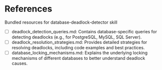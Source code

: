 # References

Bundled resources for database-deadlock-detector skill

- [ ] deadlock_detection_queries.md: Contains database-specific queries for detecting deadlocks (e.g., for PostgreSQL, MySQL, SQL Server).
- [ ] deadlock_resolution_strategies.md: Provides detailed strategies for resolving deadlocks, including code examples and best practices.
- [ ] database_locking_mechanisms.md: Explains the underlying locking mechanisms of different databases to better understand deadlock causes.
